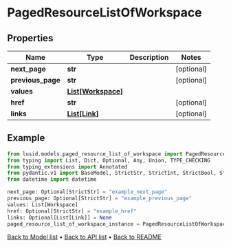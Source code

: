# PagedResourceListOfWorkspace

## Properties
Name | Type | Description | Notes
------------ | ------------- | ------------- | -------------
**next_page** | **str** |  | [optional] 
**previous_page** | **str** |  | [optional] 
**values** | [**List[Workspace]**](Workspace.md) |  | 
**href** | **str** |  | [optional] 
**links** | [**List[Link]**](Link.md) |  | [optional] 
## Example

```python
from lusid.models.paged_resource_list_of_workspace import PagedResourceListOfWorkspace
from typing import List, Dict, Optional, Any, Union, TYPE_CHECKING
from typing_extensions import Annotated
from pydantic.v1 import BaseModel, StrictStr, StrictInt, StrictBool, StrictFloat, StrictBytes, Field, validator, ValidationError, conlist, constr
from datetime import datetime

next_page: Optional[StrictStr] = "example_next_page"
previous_page: Optional[StrictStr] = "example_previous_page"
values: List[Workspace]
href: Optional[StrictStr] = "example_href"
links: Optional[List[Link]] = None
paged_resource_list_of_workspace_instance = PagedResourceListOfWorkspace(next_page=next_page, previous_page=previous_page, values=values, href=href, links=links)

```

[Back to Model list](../README.md#documentation-for-models) &#8226; [Back to API list](../README.md#documentation-for-api-endpoints) &#8226; [Back to README](../README.md)

